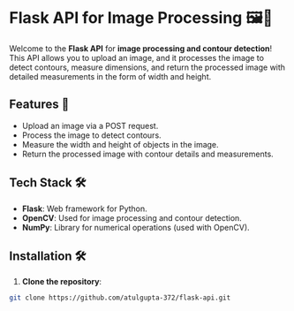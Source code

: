 # Flask API for Image Processing 🖼️🔧

Welcome to the **Flask API** for **image processing and contour detection**! This API allows you to upload an image, and it processes the image to detect contours, measure dimensions, and return the processed image with detailed measurements in the form of width and height.

## Features 🚀
- Upload an image via a POST request.
- Process the image to detect contours.
- Measure the width and height of objects in the image.
- Return the processed image with contour details and measurements.

## Tech Stack 🛠️
- **Flask**: Web framework for Python.
- **OpenCV**: Used for image processing and contour detection.
- **NumPy**: Library for numerical operations (used with OpenCV).

## Installation 🛠️

1. **Clone the repository**:

```bash
git clone https://github.com/atulgupta-372/flask-api.git
